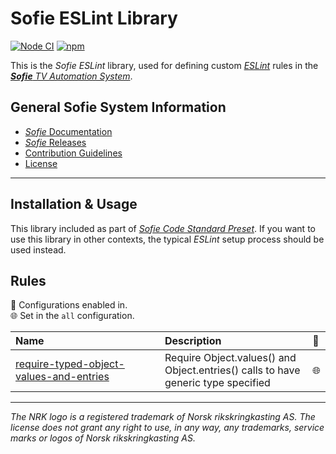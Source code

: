 # Sofie ESLint Library
[![Node CI](https://github.com/nrkno/sofie-eslint-plugin/actions/workflows/node.yaml/badge.svg)](https://github.com/nrkno/sofie-eslint-plugin/actions/workflows/node.yaml)
[![npm](https://img.shields.io/npm/v/@sofie-automation/eslint-plugin)](https://www.npmjs.com/package/@sofie-automation/eslint-plugin)

This is the _Sofie ESLint_ library, used for defining custom [_ESLint_](https://eslint.org/) rules in the [_**Sofie** TV Automation System_](https://github.com/nrkno/Sofie-TV-automation/).

## General Sofie System Information
* [_Sofie_ Documentation](https://nrkno.github.io/sofie-core/)
* [_Sofie_ Releases](https://nrkno.github.io/sofie-core/releases)
* [Contribution Guidelines](CONTRIBUTING.md)
* [License](LICENSE)

---

## Installation & Usage

This library included as part of [_Sofie Code Standard Preset_](https://github.com/nrkno/sofie-code-standard-preset/). If you want to use this library in other contexts, the typical _ESLint_ setup process should be used instead.

## Rules

<!-- begin auto-generated rules list -->

💼 Configurations enabled in.\
🌐 Set in the `all` configuration.

| Name                                                                                             | Description                                                                       | 💼  |
| :----------------------------------------------------------------------------------------------- | :-------------------------------------------------------------------------------- | :-- |
| [require-typed-object-values-and-entries](docs/rules/require-typed-object-values-and-entries.md) | Require Object.values() and Object.entries() calls to have generic type specified | 🌐  |

<!-- end auto-generated rules list -->

---

_The NRK logo is a registered trademark of Norsk rikskringkasting AS. The license does not grant any right to use, in any way, any trademarks, service marks or logos of Norsk rikskringkasting AS._

